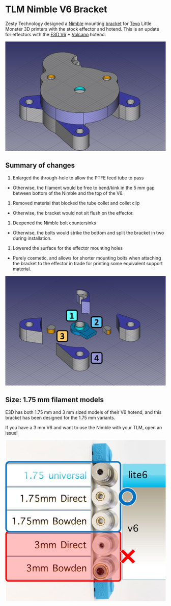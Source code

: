 # TLM Nimble V6 Bracket

Zesty Technology designed a [Nimble](https://zestytechnology.readthedocs.io/en/latest/nimble/index.html) mounting [bracket](https://www.thingiverse.com/thing:2701541) for [Tevo](https://tevo3dprinterstore.com) Little Monster 3D printers with the stock effector and hotend. This is an update for effectors with the [E3D V6](https://e3d-online.dozuki.com/Guide/V6+Assembly/6) + [Volcano](https://e3d-online.dozuki.com/Guide/Building+a+new+Volcano/9) hotend.

![rendering of the updated bracket](/docs/tlm-nimble-v6-freecad.png)

## Summary of changes

1. Enlarged the through-hole to allow the PTFE feed tube to pass
  - Otherwise, the filament would be free to bend/kink in the 5 mm gap between bottom of the Nimble and the top of the V6.
1. Removed material that blocked the tube collet and collet clip
  - Otherwise, the bracket would not sit flush on the effector.
1. Deepened the Nimble bolt countersinks
  - Otherwise, the bolts would strike the bottom and split the bracket in two during installation.
1. Lowered the surface for the effector mounting holes
  - Purely cosmetic, and allows for shorter mounting bolts when attaching the bracket to the effector in trade for printing some equivalent support material.

![rendering of the removed regions from the original bracket](/docs/regions-removed-labeled.png)

## Size: 1.75 mm filament models

E3D has both 1.75 mm and 3 mm sized models of their V6 hotend, and this bracket has been designed for the 1.75 mm variants.

If you have a 3 mm V6 and want to use the Nimble with your TLM, open an issue!

![V6 model sizes](/docs/v6-models-supported.jpg)
